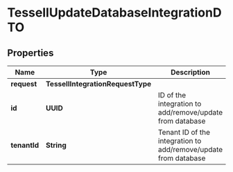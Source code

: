 

# TessellUpdateDatabaseIntegrationDTO


## Properties

Name | Type | Description | Notes
------------ | ------------- | ------------- | -------------
**request** | **TessellIntegrationRequestType** |  |  [optional]
**id** | **UUID** | ID of the integration to add/remove/update from database |  [optional]
**tenantId** | **String** | Tenant ID of the integration to add/remove/update from database |  [optional]



